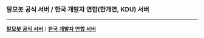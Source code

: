 ### 탈모봇 공식 서버 / 한국 개발자 연합(한개연, KDU) 서버
---
[**탈모봇 공식 서버**](https://discord.gg/bAWqHVk) / [**한국 개발자 연합 서버**](https://discord.gg/PGV3tKV)
